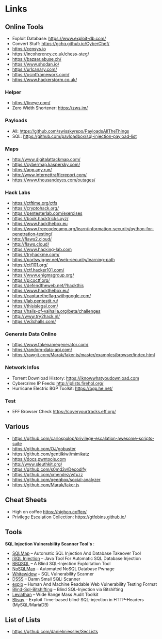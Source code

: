 # Links

## Online Tools

- Exploit Database: <https://www.exploit-db.com/>
- Convert Stuff: <https://gchq.github.io/CyberChef/>
- <https://censys.io>
- <https://incoherency.co.uk/chess-steg/>
- <https://bazaar.abuse.ch/>
- <https://www.shodan.io/>
- <https://urlcanary.com/>
- <https://osintframework.com/>
- <https://www.hackerstorm.co.uk/>

### Helper

- <https://tineye.com/>
- Zero Width Shortener: <https://zws.im/>

### Payloads

- All: <https://github.com/swisskyrepo/PayloadsAllTheThings>
- SQL: <https://github.com/payloadbox/sql-injection-payload-list>

### Maps

- <http://www.digitalattackmap.com/>
- <https://cybermap.kaspersky.com/>
- <https://app.any.run/>
- <http://www.internettrafficreport.com/>
- <https://www.thousandeyes.com/outages/>

### Hack Labs

- <https://ctftime.org/ctfs>
- <https://cryptohack.org/>
- <https://pentesterlab.com/exercises>
- <https://book.hacktricks.xyz/>
- <https://www.hackthebox.eu>
- <https://www.freecodecamp.org/learn/information-security/python-for-penetration-testing/>
- <http://flaws2.cloud/>
- <http://flaws.cloud/>
- <https://www.hacking-lab.com>
- <https://tryhackme.com/>
- <https://portswigger.net/web-security/learning-path>
- <https://ctf101.org/>
- <https://ctf.hacker101.com/>
- <https://www.enigmagroup.org/>
- <https://picoctf.org/>
- <https://defendtheweb.net/?hackthis>
- <https://www.hackthebox.eu/>
- <https://capturetheflag.withgoogle.com/>
- <https://lab.pentestit.ru/>
- <https://thisislegal.com/>
- <https://halls-of-valhalla.org/beta/challenges>
- <http://www.try2hack.nl/>
- <https://w3challs.com/>

### Generate Data Online

- <https://www.fakenamegenerator.com/>
- <https://random-data-api.com/>
- <https://rawgit.com/Marak/faker.js/master/examples/browser/index.html>

### Network Infos

- Torrent Download History: <https://iknowwhatyoudownload.com>
- Cybercrime IP Feeds: <http://iplists.firehol.org/>
- Hurricane Electric BGP Toolkit: <https://bgp.he.net/>

### Test

- EFF Browser Check <https://coveryourtracks.eff.org/>

## Various

- <https://github.com/carlospolop/privilege-escalation-awesome-scripts-suite>
- <https://github.com/OJ/gobuster>
- <https://github.com/gentilkiwi/mimikatz>
- <https://docs.pwntools.com>
- <http://www.sleuthkit.org/>
- <https://github.com/s0md3v/Decodify>
- <https://github.com/xmendez/wfuzz>
- <https://github.com/qeeqbox/social-analyzer>
- <https://github.com/Marak/faker.js>

## Cheat Sheets

- High on coffee <https://highon.coffee/>
- Privilege Escalation Collection: <https://gtfobins.github.io/>

## Tools

**SQL Injection Vulnerability Scanner Tool's :**

- [SQLMap](https://github.com/sqlmapproject/sqlmap) – Automatic SQL Injection And Database Takeover Tool
- [jSQL Injection](https://github.com/ron190/jsql-injection) – Java Tool For Automatic SQL Database Injection
- [BBQSQL](https://github.com/Neohapsis/bbqsql) – A Blind SQL-Injection Exploitation Tool
- [NoSQLMap](https://github.com/codingo/NoSQLMap) – Automated NoSQL Database Pwnage
- [Whitewidow](https://www.kitploit.com/2017/05/whitewidow-sql-vulnerability-scanner.html) – SQL Vulnerability Scanner
- [DSSS](https://github.com/stamparm/DSSS) – Damn Small SQLi Scanner
- [explo](https://github.com/dtag-dev-sec/explo) – Human And Machine Readable Web Vulnerability Testing Format
- [Blind-Sql-Bitshifting](https://github.com/awnumar/blind-sql-bitshifting) – Blind SQL-Injection via Bitshifting
- [Leviathan](https://github.com/leviathan-framework/leviathan) – Wide Range Mass Audit Toolkit
- [Blisqy](https://github.com/JohnTroony/Blisqy) – Exploit Time-based blind-SQL-injection in HTTP-Headers (MySQL/MariaDB)

## List of Lists

- <https://github.com/danielmiessler/SecLists>
